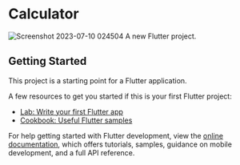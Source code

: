 # Calculator


![Screenshot 2023-07-10 024504](https://github.com/Dibs07/Simple-Calculator-App-in-Flutter/assets/131288310/9d3967ea-cf97-4f42-a3e2-4e925c2ce2f3)
A new Flutter project.
## Getting Started

This project is a starting point for a Flutter application.

A few resources to get you started if this is your first Flutter project:

- [Lab: Write your first Flutter app](https://docs.flutter.dev/get-started/codelab)
- [Cookbook: Useful Flutter samples](https://docs.flutter.dev/cookbook)

For help getting started with Flutter development, view the
[online documentation](https://docs.flutter.dev/), which offers tutorials,
samples, guidance on mobile development, and a full API reference.
